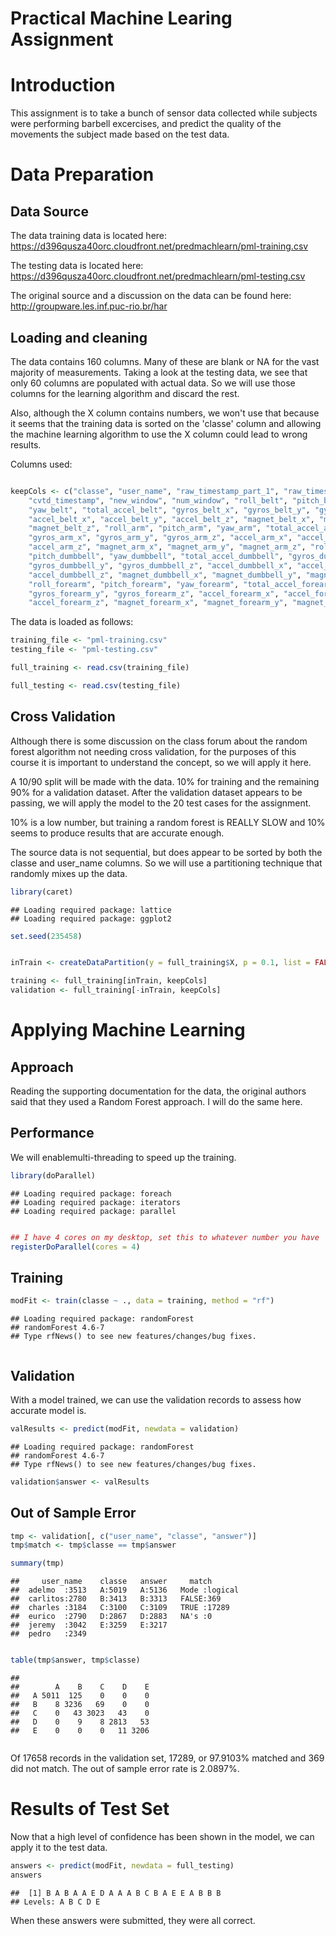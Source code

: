 Practical Machine Learing Assignment
========================================================

# Introduction

This assignment is to take a bunch of sensor data collected while subjects were performing barbell excercises, and predict the quality of the movements the subject made based on the test data.

# Data Preparation

## Data Source
The data training data is located here: https://d396qusza40orc.cloudfront.net/predmachlearn/pml-training.csv

The testing data is located here: https://d396qusza40orc.cloudfront.net/predmachlearn/pml-testing.csv

The original source and a discussion on the data can be found here: http://groupware.les.inf.puc-rio.br/har

## Loading and cleaning

The data contains 160 columns.  Many of these are blank or NA for the vast majority of measurements.  Taking a look at the testing data, we see that only 60 columns are populated with actual data.  So we will use those columns for the learning algorithm and discard the rest.

Also, although the X column contains numbers, we won't use that because it seems that the training data is sorted on the 'classe' column and allowing the machine learning algorithm to use the X column could lead to wrong results.

Columns used:

```r

keepCols <- c("classe", "user_name", "raw_timestamp_part_1", "raw_timestamp_part_2", 
    "cvtd_timestamp", "new_window", "num_window", "roll_belt", "pitch_belt", 
    "yaw_belt", "total_accel_belt", "gyros_belt_x", "gyros_belt_y", "gyros_belt_z", 
    "accel_belt_x", "accel_belt_y", "accel_belt_z", "magnet_belt_x", "magnet_belt_y", 
    "magnet_belt_z", "roll_arm", "pitch_arm", "yaw_arm", "total_accel_arm", 
    "gyros_arm_x", "gyros_arm_y", "gyros_arm_z", "accel_arm_x", "accel_arm_y", 
    "accel_arm_z", "magnet_arm_x", "magnet_arm_y", "magnet_arm_z", "roll_dumbbell", 
    "pitch_dumbbell", "yaw_dumbbell", "total_accel_dumbbell", "gyros_dumbbell_x", 
    "gyros_dumbbell_y", "gyros_dumbbell_z", "accel_dumbbell_x", "accel_dumbbell_y", 
    "accel_dumbbell_z", "magnet_dumbbell_x", "magnet_dumbbell_y", "magnet_dumbbell_z", 
    "roll_forearm", "pitch_forearm", "yaw_forearm", "total_accel_forearm", "gyros_forearm_x", 
    "gyros_forearm_y", "gyros_forearm_z", "accel_forearm_x", "accel_forearm_y", 
    "accel_forearm_z", "magnet_forearm_x", "magnet_forearm_y", "magnet_forearm_z")
```


The data is loaded as follows:

```r
training_file <- "pml-training.csv"
testing_file <- "pml-testing.csv"

full_training <- read.csv(training_file)

full_testing <- read.csv(testing_file)
```


## Cross Validation

Although there is some discussion on the class forum about the random forest algorithm not needing cross validation, for the purposes of this course it is important to understand the concept, so we will apply it here.   

A 10/90 split will be made with the data.  10% for training and the remaining 90% for a validation dataset.  After the validation dataset appears to be passing, we will apply the model to the 20 test cases for the assignment.

10% is a low number, but training a random forest is REALLY SLOW and 10% seems to produce results that are accurate enough.

The source data is not sequential, but does appear to be sorted by both the classe and user_name columns.  So we will use a partitioning technique that randomly mixes up the data.


```r
library(caret)
```

```
## Loading required package: lattice
## Loading required package: ggplot2
```

```r
set.seed(235458)


inTrain <- createDataPartition(y = full_training$X, p = 0.1, list = FALSE)

training <- full_training[inTrain, keepCols]
validation <- full_training[-inTrain, keepCols]
```


# Applying Machine Learning

## Approach

Reading the supporting documentation for the data, the original authors said that they used a Random Forest approach.  I will do the same here.

## Performance

We will enablemulti-threading to speed up the training.  


```r
library(doParallel)
```

```
## Loading required package: foreach
## Loading required package: iterators
## Loading required package: parallel
```

```r

## I have 4 cores on my desktop, set this to whatever number you have
registerDoParallel(cores = 4)
```


## Training



```r
modFit <- train(classe ~ ., data = training, method = "rf")
```

```
## Loading required package: randomForest
## randomForest 4.6-7
## Type rfNews() to see new features/changes/bug fixes.
```

```r

```


## Validation

With a model trained, we can use the validation records to assess how accurate model is.


```r
valResults <- predict(modFit, newdata = validation)
```

```
## Loading required package: randomForest
## randomForest 4.6-7
## Type rfNews() to see new features/changes/bug fixes.
```

```r
validation$answer <- valResults

```


## Out of Sample Error


```r
tmp <- validation[, c("user_name", "classe", "answer")]
tmp$match <- tmp$classe == tmp$answer

summary(tmp)
```

```
##     user_name    classe   answer     match        
##  adelmo  :3513   A:5019   A:5136   Mode :logical  
##  carlitos:2780   B:3413   B:3313   FALSE:369      
##  charles :3184   C:3100   C:3109   TRUE :17289    
##  eurico  :2790   D:2867   D:2883   NA's :0        
##  jeremy  :3042   E:3259   E:3217                  
##  pedro   :2349
```

```r

table(tmp$answer, tmp$classe)
```

```
##    
##        A    B    C    D    E
##   A 5011  125    0    0    0
##   B    8 3236   69    0    0
##   C    0   43 3023   43    0
##   D    0    9    8 2813   53
##   E    0    0    0   11 3206
```

```r

```





Of 17658 records in the validation set, 17289, or 97.9103% matched and 369 did not match.  The out of sample error rate is 2.0897%.

# Results of Test Set

Now that a high level of confidence has been shown in the model, we can apply it to the test data.


```r
answers <- predict(modFit, newdata = full_testing)
answers
```

```
##  [1] B A B A A E D A A A B C B A E E A B B B
## Levels: A B C D E
```


When these answers were submitted, they were all correct.  




